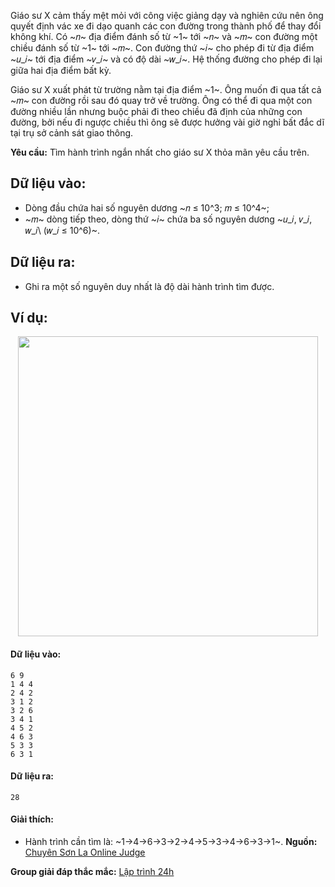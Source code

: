 <!--**<center>NGUỒN: Bài tập thầy Lê Minh Hoàng ôn Hải Phòng T10/2016</center>**-->

Giáo sư X cảm thấy mệt mỏi với công việc giảng dạy và nghiên cứu nên ông quyết định vác xe đi dạo quanh các con đường trong thành phố để thay đổi không khí. Có ~𝑛~ địa điểm đánh số từ ~1~ tới ~𝑛~ và ~𝑚~ con đường một chiều đánh số từ ~1~ tới ~𝑚~. Con đường thứ ~𝑖~ cho phép đi từ địa điểm ~𝑢_𝑖~ tới địa điểm ~𝑣_𝑖~ và có độ dài ~𝑤_𝑖~. Hệ thống đường cho phép đi lại giữa hai địa điểm bất kỳ.

Giáo sư X xuất phát từ trường nằm tại địa điểm ~1~. Ông muốn đi qua tất cả ~𝑚~ con đường rồi sau đó quay trở về trường. Ông có thể đi qua một con đường nhiều lần nhưng buộc phải đi theo chiều đã định của những con đường, bởi nếu đi ngược chiều thì ông sẽ được hưởng vài giờ nghỉ bất đắc dĩ tại trụ sở cảnh sát giao thông.

**Yêu cầu:** Tìm hành trình ngắn nhất cho giáo sư X thỏa mãn yêu cầu trên.

## Dữ liệu vào:
- Dòng đầu chứa hai số nguyên dương ~𝑛 ≤ 10^3; 𝑚 ≤ 10^4~;
- ~𝑚~ dòng tiếp theo, dòng thứ ~𝑖~ chứa ba số nguyên dương ~𝑢_𝑖, 𝑣_𝑖, 𝑤_𝑖\ (𝑤_𝑖 ≤ 10^6)~.

## Dữ liệu ra:
- Ghi ra một số nguyên duy nhất là độ dài hành trình tìm được.

## Ví dụ:
<center><img src="/images/problems/1426/DCPP.svg" width="480px" /></center>

#### Dữ liệu vào:
```
6 9
1 4 4
2 4 2
3 1 2
3 2 6
3 4 1
4 5 2
4 6 3
5 3 3
6 3 1
```

#### Dữ liệu ra:
```
28
```

#### Giải thích: 
- Hành trình cần tìm là: ~1→4→6→3→2→4→5→3→4→6→3→1~.
**Nguồn:** [Chuyên Sơn La Online Judge](http://csloj.ddns.net/)

**Group giải đáp thắc mắc:** [Lập trình 24h](https://www.facebook.com/groups/1386904321519984)